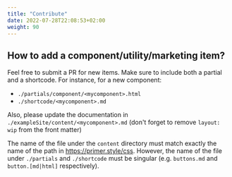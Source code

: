 ```yaml
---
title: "Contribute"
date: 2022-07-28T22:08:53+02:00
weight: 90
---
```


## How to add a component/utility/marketing item?

Feel free to submit a PR for new items. Make sure to include both a partial and a shortcode. For instance, for a new component:

- `./partials/component/<mycomponent>.html`
- `./shortcode/<mycomponent>.md`

Also, please update the documentation in `./exampleSite/content/<mycomponent>.md` (don't forget to remove `layout: wip` from the front matter)

The name of the file under the `content` directory must match exactly the name of the path in <https://primer.style/css>. However, the name of the file under `./partials` and `./shortcode` must be singular (e.g. `buttons.md` and `button.[md|html]` respectively).

